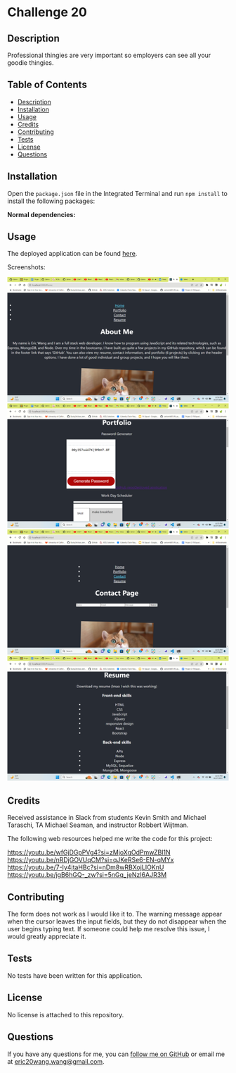 # Challenge 20

## Description
Professional thingies are very important so employers can see all your goodie thingies.

## Table of Contents
- [Description](#description)
- [Installation](#installation)
- [Usage](#usage)
- [Credits](#credits)
- [Contributing](#contributing)
- [Tests](#tests)
- [License](#license)
- [Questions](#questions)

## Installation
Open the `package.json` file in the Integrated Terminal and run `npm install` to install the following packages:

**Normal dependencies:**


## Usage
The deployed application can be found [here](https://gimmekitties711.github.io/challenge_20-eric_wang_react_portfolio/).

Screenshots:

![thingy1](Assets/Screenshot%20(949).png)
![thingy2](Assets/Screenshot%20(950).png)
![thingy3](Assets/Screenshot%20(951).png)
![thingy4](Assets/Screenshot%20(952).png)

## Credits
Received assistance in Slack from students Kevin Smith and Michael Taraschi, TA Michael Seaman, and instructor Robbert Wijtman.

The following web resources helped me write the code for this project:


https://youtu.be/wfGjDGpPVg4?si=zMjoXgOdPmwZBl1N
https://youtu.be/nRDjGOVUqCM?si=qJKeRSe6-EN-qMYx
https://youtu.be/7-Iy4jtaHBc?si=nDm8wRBXojLIOKnU
https://youtu.be/jgB6hGQ-_zw?si=5nGq_jeNzI6AJR3M

## Contributing
The form does not work as I would like it to. The warning message appear when the cursor leaves the input fields, but they do not disappear when the user begins typing text. If someone could help me resolve this issue, I would greatly appreciate it.

## Tests
No tests have been written for this application.

## License
No license is attached to this repository.

## Questions
If you have any questions for me, you can [follow me on GitHub](https://github.com/GimmeKitties711) or email me at eric20wang.wang@gmail.com.
